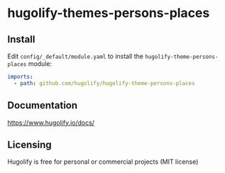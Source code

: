 # hugolify-themes-persons-places

## Install

Edit `config/_default/module.yaml` to install the `hugolify-theme-persons-places` module:

```yml
imports:
  - path: github.com/hugolify/hugolify-theme-persons-places
```

## Documentation

https://www.hugolify.io/docs/

## Licensing

Hugolify is free for personal or commercial projects (MIT license)

